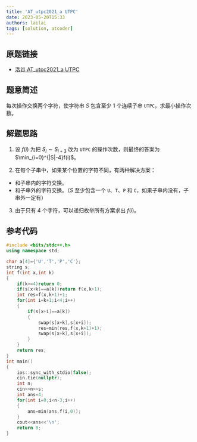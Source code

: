 ```yaml
---
title: 'AT_utpc2021_a UTPC'
date: 2023-05-20T15:33
authors: lailai
tags: [solution, atcoder]
---
```


## 原题链接

- [洛谷 AT_utpc2021_a UTPC](https://www.luogu.com.cn/problem/AT_utpc2021_a)

<!-- truncate -->

## 题意简述

每次操作交换两个字符，使字符串 $S$ 包含至少 $1$ 个连续子串 `UTPC`，求最小操作次数。

## 解题思路

1. 设 $f(i)$ 为把 $S_i\sim S_{i+3}$ 改为 `UTPC` 的操作次数，则最终的答案为 $\min_{i=0}^{|S|-4}f(i)$。

2. 在每个子串中，如果某个位置的字符不同，有两种解决方案：

- 和子串内的字符交换。
- 和子串外的字符交换。（$S$ 至少包含一个 `U`、`T`、`P` 和 `C`，如果子串内没有，子串外一定有）

3. 由于只有 $4$ 个字符，可以递归枚举所有方案求出 $f(i)$。

## 参考代码

```cpp
#include <bits/stdc++.h>
using namespace std;

char a[4]={'U','T','P','C'};
string s;
int f(int x,int k)
{
	if(k>=4)return 0;
	if(s[x+k]==a[k])return f(x,k+1);
	int res=f(x,k+1)+1;
	for(int i=k+1;i<4;i++)
	{
		if(s[x+i]==a[k])
		{
			swap(s[x+k],s[x+i]);
			res=min(res,f(x,k+1)+1);
			swap(s[x+k],s[x+i]);
		}
	}
	return res;
}
int main()
{
	ios::sync_with_stdio(false);
	cin.tie(nullptr);
	int n;
	cin>>n>>s;
	int ans=4;
	for(int i=0;i<n-3;i++)
	{
		ans=min(ans,f(i,0));
	}
	cout<<ans<<'\n';
	return 0;
}
```
